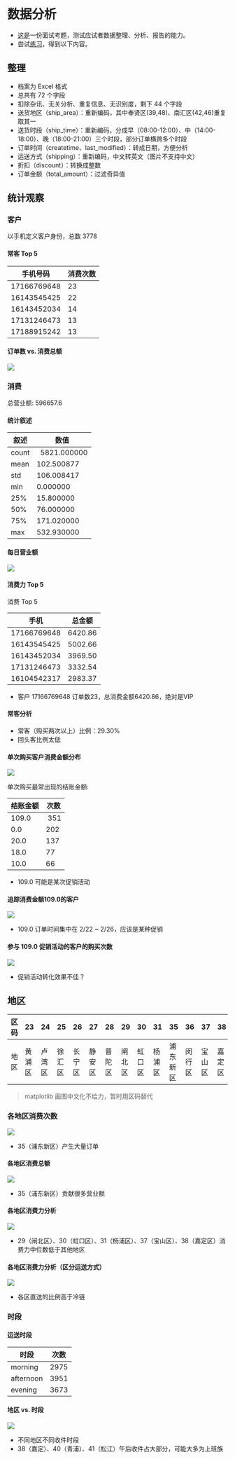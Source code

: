 # 数据分析

- [这是](test_data.xls)一份面试考题，测试应试者数据整理、分析、报告的能力。
- 尝试[练习](data-analysis.ipynb)，得到以下内容。

## 整理

- 档案为 Excel 格式
- 总共有 72 个字段
- 扣除杂讯、无关分析、重复信息、无识别度，剩下 44 个字段
- 送货地区（ship_area）：重新编码，其中奉贤区(39,48)、南汇区(42,46)重复取其一
- 送货时段（ship_time）：重新编码，分成早（08:00-12:00）、中（14:00-18:00）、晚（18:00-21:00）三个时段，部分订单横跨多个时段
- 订单时间（createtime、last_modified）：转成日期，方便分析
- 运送方式（shipping）：重新编码，中文转英文（图片不支持中文）
- 折扣（discount）：转换成整数
- 订单金额（total_amount）：过滤奇异值

## 统计观察

### 客户

以手机定义客户身份，总数 3778

#### 常客 Top 5

手机号码 | 消费次数
---|---
17166769648 |   23
16143545425 |   22
16143452034 |   14
17131246473 |   13
17188915242 |   13

#### 订单数 vs. 消费总额

![](picture/orders_amount.png)

### 消费

总营业额: 596657.6

#### 统计叙述

叙述 | 数值
---|---
count |   5821.000000
mean |     102.500877
std |      106.008417
min |        0.000000
25% |       15.800000
50% |       76.000000
75% |      171.020000
max |      532.930000

#### 每日营业额

![](picture/daily_turnover.png)

#### 消费力 Top 5

消费 Top 5

手机 | 总金额
---|---
17166769648 |   6420.86
16143545425 |   5002.66
16143452034 |   3969.50
17131246473 |   3332.54
16104542317 |   2983.37

- 客户 17166769648 订单数23，总消费金额6420.86，绝对是VIP

#### 常客分析

- 常客（购买两次以上）比例：29.30%
- 回头客比例太低

#### 单次购买客户消费金额分布

![](picture/order_once_amount_dist.png)

单次购买最常出现的结账金额:

结账金额 | 次数
---|---
109.0 |  351
0.0   |  202
20.0  |  137
18.0  |   77
10.0  |   66

- 109.0 可能是某次促销活动

#### 追踪消费金额109.0的客户

![](picture/amount109_orders_createtime.png)

- 109.0 订单时间集中在 2/22 ~ 2/26，应该是某种促销

#### 参与 109.0 促销活动的客户的购买次数

![](picture/amount109_orders_piechart.png)

- 促销活动转化效果不佳？

## 地区

区码 | 23| 24| 25| 26| 27| 28| 29| 30| 31| 35| 36| 37| 38| 39| 40| 41| 42| 44
----|---|---|---|---|---|---|---|---|---|---|---|---|---|---|---|---|---|---
地区 | 黄浦区| 卢湾区| 徐汇区| 长宁区| 静安区| 普陀区| 闸北区| 虹口区| 杨浦区| 浦东新区| 闵行区| 宝山区| 嘉定区| 奉贤区| 青浦区| 松江区| 南汇区| 金山区

> matplotlib 画图中文化不给力，暂时用区码替代

### 各地区消费次数

![](picture/ship_area_orders.png)

- 35（浦东新区）产生大量订单

#### 各地区消费总额

![](picture/ship_area_amount.png)

- 35（浦东新区）贡献很多营业额

#### 各地区消费力分析

![](picture/ship_ares_consumption_power.png)

- 29（闸北区）、30（虹口区）、31（杨浦区）、37（宝山区）、38（嘉定区）消费力中位数低于其他地区

#### 各地区消费力分析（区分运送方式）

![](picture/ship_ares_consumption_power_shipping.png)

- 各区直送的比例高于冷链

### 时段

#### 运送时段

时段 | 次数
---|---
morning   | 2975
afternoon | 3951
evening   |  3673

#### 地区 vs. 时段

![](picture/ship_area_time.png)

- 不同地区不同收件时段
- 38（嘉定）、40（青浦）、41（松江）午后收件占大部分，可能大多为上班族
